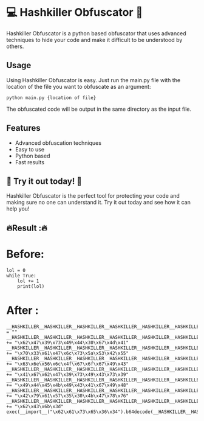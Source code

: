 # 💻 Hashkiller Obfuscator 🔏
Hashkiller Obfuscator is a python based obfuscator that uses advanced techniques to hide your code and make it difficult to be understood by others. 

## Usage
Using Hashkiller Obfuscator is easy. Just run the main.py file with the location of the file you want to obfuscate as an argument:

```python main.py {location of file}```


The obfuscated code will be output in the same directory as the input file.

## Features
- Advanced obfuscation techniques
- Easy to use
- Python based
- Fast results

## 🤩 Try it out today! 🤩
Hashkiller Obfuscator is the perfect tool for protecting your code and making sure no one can understand it. Try it out today and see how it can help you!

## 🔥Result :🔥

# Before:

```
lol = 0
while True:
    lol += 1
    print(lol)
```

# After : 

```
__HASHKILLER__HASHKILLER__HASHKILLER__HASHKILLER__HASHKILLER__HASHKILLER__HASHKILLER__HASHKILLER__HASHKILLER__HASHKILLER__HASHKILLER__HASHKILLER__HASHKILLER__HASHKILLER__HASHKILLER__HASHKILLER__HASHKILLER__HASHKILLER__HASHKILLER__HASHKILLER__HASHKILLER__HASHKILLER__HASHKILLER__HASHKILLER__HASHKILLER__HASHKILLER__HASHKILLER__HASHKILLER__HASHKILLER__HASHKILLER__HASHKILLER__HASHKILLER__HASHKILLER__HASHKILLER__HASHKILLER__HASHKILLER__HASHKILLER__HASHKILLER__HASHKILLER__HASHKILLER__HASHKILLER__HASHKILLER__HASHKILLER__HASHKILLER__HASHKILLER__HASHKILLER__HASHKILLER__HASHKILLER__HASHKILLER__HASHKILLER__HASHKILLER__HASHKILLER__HASHKILLER__HASHKILLER__HASHKILLER__HASHKILLER__HASHKILLER__HASHKILLER__HASHKILLER__HASHKILLER__HASHKILLER__HASHKILLER__HASHKILLER__HASHKILLER__HASHKILLER__HASHKILLER__HASHKILLER__HASHKILLER__HASHKILLER__HASHKILLER__HASHKILLER__HASHKILLER__HASHKILLER__HASHKILLER__HASHKILLER__HASHKILLER__HASHKILLER__HASHKILLER__HASHKILLER__HASHKILLER__HASHKILLER__HASHKILLER__HASHKILLER__HASHKILLER__HASHKILLER__HASHKILLER__HASHKILLER__HASHKILLER__HASHKILLER__HASHKILLER__HASHKILLER__HASHKILLER__HASHKILLER__HASHKILLER__HASHKILLER__HASHKILLER__HASHKILLER__HASHKILLER__HASHKILLER__HASHKILLER = ""
__HASHKILLER__HASHKILLER__HASHKILLER__HASHKILLER__HASHKILLER__HASHKILLER__HASHKILLER__HASHKILLER__HASHKILLER__HASHKILLER__HASHKILLER__HASHKILLER__HASHKILLER__HASHKILLER__HASHKILLER__HASHKILLER__HASHKILLER__HASHKILLER__HASHKILLER__HASHKILLER__HASHKILLER__HASHKILLER__HASHKILLER__HASHKILLER__HASHKILLER__HASHKILLER__HASHKILLER__HASHKILLER__HASHKILLER__HASHKILLER__HASHKILLER__HASHKILLER__HASHKILLER__HASHKILLER__HASHKILLER__HASHKILLER__HASHKILLER__HASHKILLER__HASHKILLER__HASHKILLER__HASHKILLER__HASHKILLER__HASHKILLER__HASHKILLER__HASHKILLER__HASHKILLER__HASHKILLER__HASHKILLER__HASHKILLER__HASHKILLER__HASHKILLER__HASHKILLER__HASHKILLER__HASHKILLER__HASHKILLER__HASHKILLER__HASHKILLER__HASHKILLER__HASHKILLER__HASHKILLER__HASHKILLER__HASHKILLER__HASHKILLER__HASHKILLER__HASHKILLER__HASHKILLER__HASHKILLER__HASHKILLER__HASHKILLER__HASHKILLER__HASHKILLER__HASHKILLER__HASHKILLER__HASHKILLER__HASHKILLER__HASHKILLER__HASHKILLER__HASHKILLER__HASHKILLER__HASHKILLER__HASHKILLER__HASHKILLER__HASHKILLER__HASHKILLER__HASHKILLER__HASHKILLER__HASHKILLER__HASHKILLER__HASHKILLER__HASHKILLER__HASHKILLER__HASHKILLER__HASHKILLER__HASHKILLER__HASHKILLER__HASHKILLER__HASHKILLER__HASHKILLER__HASHKILLER__HASHKILLER += "\x62\x47\x39\x73\x49\x44\x30\x67\x4d\x41"
__HASHKILLER__HASHKILLER__HASHKILLER__HASHKILLER__HASHKILLER__HASHKILLER__HASHKILLER__HASHKILLER__HASHKILLER__HASHKILLER__HASHKILLER__HASHKILLER__HASHKILLER__HASHKILLER__HASHKILLER__HASHKILLER__HASHKILLER__HASHKILLER__HASHKILLER__HASHKILLER__HASHKILLER__HASHKILLER__HASHKILLER__HASHKILLER__HASHKILLER__HASHKILLER__HASHKILLER__HASHKILLER__HASHKILLER__HASHKILLER__HASHKILLER__HASHKILLER__HASHKILLER__HASHKILLER__HASHKILLER__HASHKILLER__HASHKILLER__HASHKILLER__HASHKILLER__HASHKILLER__HASHKILLER__HASHKILLER__HASHKILLER__HASHKILLER__HASHKILLER__HASHKILLER__HASHKILLER__HASHKILLER__HASHKILLER__HASHKILLER__HASHKILLER__HASHKILLER__HASHKILLER__HASHKILLER__HASHKILLER__HASHKILLER__HASHKILLER__HASHKILLER__HASHKILLER__HASHKILLER__HASHKILLER__HASHKILLER__HASHKILLER__HASHKILLER__HASHKILLER__HASHKILLER__HASHKILLER__HASHKILLER__HASHKILLER__HASHKILLER__HASHKILLER__HASHKILLER__HASHKILLER__HASHKILLER__HASHKILLER__HASHKILLER__HASHKILLER__HASHKILLER__HASHKILLER__HASHKILLER__HASHKILLER__HASHKILLER__HASHKILLER__HASHKILLER__HASHKILLER__HASHKILLER__HASHKILLER__HASHKILLER__HASHKILLER__HASHKILLER__HASHKILLER__HASHKILLER__HASHKILLER__HASHKILLER__HASHKILLER__HASHKILLER__HASHKILLER__HASHKILLER__HASHKILLER__HASHKILLER += "\x70\x33\x61\x47\x6c\x73\x5a\x53\x42\x55"
__HASHKILLER__HASHKILLER__HASHKILLER__HASHKILLER__HASHKILLER__HASHKILLER__HASHKILLER__HASHKILLER__HASHKILLER__HASHKILLER__HASHKILLER__HASHKILLER__HASHKILLER__HASHKILLER__HASHKILLER__HASHKILLER__HASHKILLER__HASHKILLER__HASHKILLER__HASHKILLER__HASHKILLER__HASHKILLER__HASHKILLER__HASHKILLER__HASHKILLER__HASHKILLER__HASHKILLER__HASHKILLER__HASHKILLER__HASHKILLER__HASHKILLER__HASHKILLER__HASHKILLER__HASHKILLER__HASHKILLER__HASHKILLER__HASHKILLER__HASHKILLER__HASHKILLER__HASHKILLER__HASHKILLER__HASHKILLER__HASHKILLER__HASHKILLER__HASHKILLER__HASHKILLER__HASHKILLER__HASHKILLER__HASHKILLER__HASHKILLER__HASHKILLER__HASHKILLER__HASHKILLER__HASHKILLER__HASHKILLER__HASHKILLER__HASHKILLER__HASHKILLER__HASHKILLER__HASHKILLER__HASHKILLER__HASHKILLER__HASHKILLER__HASHKILLER__HASHKILLER__HASHKILLER__HASHKILLER__HASHKILLER__HASHKILLER__HASHKILLER__HASHKILLER__HASHKILLER__HASHKILLER__HASHKILLER__HASHKILLER__HASHKILLER__HASHKILLER__HASHKILLER__HASHKILLER__HASHKILLER__HASHKILLER__HASHKILLER__HASHKILLER__HASHKILLER__HASHKILLER__HASHKILLER__HASHKILLER__HASHKILLER__HASHKILLER__HASHKILLER__HASHKILLER__HASHKILLER__HASHKILLER__HASHKILLER__HASHKILLER__HASHKILLER__HASHKILLER__HASHKILLER__HASHKILLER__HASHKILLER += "\x63\x6e\x56\x6c\x4f\x67\x6f\x67\x49\x43"
__HASHKILLER__HASHKILLER__HASHKILLER__HASHKILLER__HASHKILLER__HASHKILLER__HASHKILLER__HASHKILLER__HASHKILLER__HASHKILLER__HASHKILLER__HASHKILLER__HASHKILLER__HASHKILLER__HASHKILLER__HASHKILLER__HASHKILLER__HASHKILLER__HASHKILLER__HASHKILLER__HASHKILLER__HASHKILLER__HASHKILLER__HASHKILLER__HASHKILLER__HASHKILLER__HASHKILLER__HASHKILLER__HASHKILLER__HASHKILLER__HASHKILLER__HASHKILLER__HASHKILLER__HASHKILLER__HASHKILLER__HASHKILLER__HASHKILLER__HASHKILLER__HASHKILLER__HASHKILLER__HASHKILLER__HASHKILLER__HASHKILLER__HASHKILLER__HASHKILLER__HASHKILLER__HASHKILLER__HASHKILLER__HASHKILLER__HASHKILLER__HASHKILLER__HASHKILLER__HASHKILLER__HASHKILLER__HASHKILLER__HASHKILLER__HASHKILLER__HASHKILLER__HASHKILLER__HASHKILLER__HASHKILLER__HASHKILLER__HASHKILLER__HASHKILLER__HASHKILLER__HASHKILLER__HASHKILLER__HASHKILLER__HASHKILLER__HASHKILLER__HASHKILLER__HASHKILLER__HASHKILLER__HASHKILLER__HASHKILLER__HASHKILLER__HASHKILLER__HASHKILLER__HASHKILLER__HASHKILLER__HASHKILLER__HASHKILLER__HASHKILLER__HASHKILLER__HASHKILLER__HASHKILLER__HASHKILLER__HASHKILLER__HASHKILLER__HASHKILLER__HASHKILLER__HASHKILLER__HASHKILLER__HASHKILLER__HASHKILLER__HASHKILLER__HASHKILLER__HASHKILLER__HASHKILLER__HASHKILLER += "\x41\x67\x62\x47\x39\x73\x49\x43\x73\x39"
__HASHKILLER__HASHKILLER__HASHKILLER__HASHKILLER__HASHKILLER__HASHKILLER__HASHKILLER__HASHKILLER__HASHKILLER__HASHKILLER__HASHKILLER__HASHKILLER__HASHKILLER__HASHKILLER__HASHKILLER__HASHKILLER__HASHKILLER__HASHKILLER__HASHKILLER__HASHKILLER__HASHKILLER__HASHKILLER__HASHKILLER__HASHKILLER__HASHKILLER__HASHKILLER__HASHKILLER__HASHKILLER__HASHKILLER__HASHKILLER__HASHKILLER__HASHKILLER__HASHKILLER__HASHKILLER__HASHKILLER__HASHKILLER__HASHKILLER__HASHKILLER__HASHKILLER__HASHKILLER__HASHKILLER__HASHKILLER__HASHKILLER__HASHKILLER__HASHKILLER__HASHKILLER__HASHKILLER__HASHKILLER__HASHKILLER__HASHKILLER__HASHKILLER__HASHKILLER__HASHKILLER__HASHKILLER__HASHKILLER__HASHKILLER__HASHKILLER__HASHKILLER__HASHKILLER__HASHKILLER__HASHKILLER__HASHKILLER__HASHKILLER__HASHKILLER__HASHKILLER__HASHKILLER__HASHKILLER__HASHKILLER__HASHKILLER__HASHKILLER__HASHKILLER__HASHKILLER__HASHKILLER__HASHKILLER__HASHKILLER__HASHKILLER__HASHKILLER__HASHKILLER__HASHKILLER__HASHKILLER__HASHKILLER__HASHKILLER__HASHKILLER__HASHKILLER__HASHKILLER__HASHKILLER__HASHKILLER__HASHKILLER__HASHKILLER__HASHKILLER__HASHKILLER__HASHKILLER__HASHKILLER__HASHKILLER__HASHKILLER__HASHKILLER__HASHKILLER__HASHKILLER__HASHKILLER__HASHKILLER += "\x49\x44\x45\x4b\x49\x43\x41\x67\x49\x48"
__HASHKILLER__HASHKILLER__HASHKILLER__HASHKILLER__HASHKILLER__HASHKILLER__HASHKILLER__HASHKILLER__HASHKILLER__HASHKILLER__HASHKILLER__HASHKILLER__HASHKILLER__HASHKILLER__HASHKILLER__HASHKILLER__HASHKILLER__HASHKILLER__HASHKILLER__HASHKILLER__HASHKILLER__HASHKILLER__HASHKILLER__HASHKILLER__HASHKILLER__HASHKILLER__HASHKILLER__HASHKILLER__HASHKILLER__HASHKILLER__HASHKILLER__HASHKILLER__HASHKILLER__HASHKILLER__HASHKILLER__HASHKILLER__HASHKILLER__HASHKILLER__HASHKILLER__HASHKILLER__HASHKILLER__HASHKILLER__HASHKILLER__HASHKILLER__HASHKILLER__HASHKILLER__HASHKILLER__HASHKILLER__HASHKILLER__HASHKILLER__HASHKILLER__HASHKILLER__HASHKILLER__HASHKILLER__HASHKILLER__HASHKILLER__HASHKILLER__HASHKILLER__HASHKILLER__HASHKILLER__HASHKILLER__HASHKILLER__HASHKILLER__HASHKILLER__HASHKILLER__HASHKILLER__HASHKILLER__HASHKILLER__HASHKILLER__HASHKILLER__HASHKILLER__HASHKILLER__HASHKILLER__HASHKILLER__HASHKILLER__HASHKILLER__HASHKILLER__HASHKILLER__HASHKILLER__HASHKILLER__HASHKILLER__HASHKILLER__HASHKILLER__HASHKILLER__HASHKILLER__HASHKILLER__HASHKILLER__HASHKILLER__HASHKILLER__HASHKILLER__HASHKILLER__HASHKILLER__HASHKILLER__HASHKILLER__HASHKILLER__HASHKILLER__HASHKILLER__HASHKILLER__HASHKILLER__HASHKILLER += "\x42\x79\x61\x57\x35\x30\x4b\x47\x78\x76"
__HASHKILLER__HASHKILLER__HASHKILLER__HASHKILLER__HASHKILLER__HASHKILLER__HASHKILLER__HASHKILLER__HASHKILLER__HASHKILLER__HASHKILLER__HASHKILLER__HASHKILLER__HASHKILLER__HASHKILLER__HASHKILLER__HASHKILLER__HASHKILLER__HASHKILLER__HASHKILLER__HASHKILLER__HASHKILLER__HASHKILLER__HASHKILLER__HASHKILLER__HASHKILLER__HASHKILLER__HASHKILLER__HASHKILLER__HASHKILLER__HASHKILLER__HASHKILLER__HASHKILLER__HASHKILLER__HASHKILLER__HASHKILLER__HASHKILLER__HASHKILLER__HASHKILLER__HASHKILLER__HASHKILLER__HASHKILLER__HASHKILLER__HASHKILLER__HASHKILLER__HASHKILLER__HASHKILLER__HASHKILLER__HASHKILLER__HASHKILLER__HASHKILLER__HASHKILLER__HASHKILLER__HASHKILLER__HASHKILLER__HASHKILLER__HASHKILLER__HASHKILLER__HASHKILLER__HASHKILLER__HASHKILLER__HASHKILLER__HASHKILLER__HASHKILLER__HASHKILLER__HASHKILLER__HASHKILLER__HASHKILLER__HASHKILLER__HASHKILLER__HASHKILLER__HASHKILLER__HASHKILLER__HASHKILLER__HASHKILLER__HASHKILLER__HASHKILLER__HASHKILLER__HASHKILLER__HASHKILLER__HASHKILLER__HASHKILLER__HASHKILLER__HASHKILLER__HASHKILLER__HASHKILLER__HASHKILLER__HASHKILLER__HASHKILLER__HASHKILLER__HASHKILLER__HASHKILLER__HASHKILLER__HASHKILLER__HASHKILLER__HASHKILLER__HASHKILLER__HASHKILLER__HASHKILLER__HASHKILLER += "\x62\x43\x6b\x3d"
exec(__import__("\x62\x61\x73\x65\x36\x34").b64decode(__HASHKILLER__HASHKILLER__HASHKILLER__HASHKILLER__HASHKILLER__HASHKILLER__HASHKILLER__HASHKILLER__HASHKILLER__HASHKILLER__HASHKILLER__HASHKILLER__HASHKILLER__HASHKILLER__HASHKILLER__HASHKILLER__HASHKILLER__HASHKILLER__HASHKILLER__HASHKILLER__HASHKILLER__HASHKILLER__HASHKILLER__HASHKILLER__HASHKILLER__HASHKILLER__HASHKILLER__HASHKILLER__HASHKILLER__HASHKILLER__HASHKILLER__HASHKILLER__HASHKILLER__HASHKILLER__HASHKILLER__HASHKILLER__HASHKILLER__HASHKILLER__HASHKILLER__HASHKILLER__HASHKILLER__HASHKILLER__HASHKILLER__HASHKILLER__HASHKILLER__HASHKILLER__HASHKILLER__HASHKILLER__HASHKILLER__HASHKILLER__HASHKILLER__HASHKILLER__HASHKILLER__HASHKILLER__HASHKILLER__HASHKILLER__HASHKILLER__HASHKILLER__HASHKILLER__HASHKILLER__HASHKILLER__HASHKILLER__HASHKILLER__HASHKILLER__HASHKILLER__HASHKILLER__HASHKILLER__HASHKILLER__HASHKILLER__HASHKILLER__HASHKILLER__HASHKILLER__HASHKILLER__HASHKILLER__HASHKILLER__HASHKILLER__HASHKILLER__HASHKILLER__HASHKILLER__HASHKILLER__HASHKILLER__HASHKILLER__HASHKILLER__HASHKILLER__HASHKILLER__HASHKILLER__HASHKILLER__HASHKILLER__HASHKILLER__HASHKILLER__HASHKILLER__HASHKILLER__HASHKILLER__HASHKILLER__HASHKILLER__HASHKILLER__HASHKILLER__HASHKILLER__HASHKILLER__HASHKILLER.encode("\x75\x74\x66\x2d\x38")).decode("\x75\x74\x66\x2d\x38"))
```
